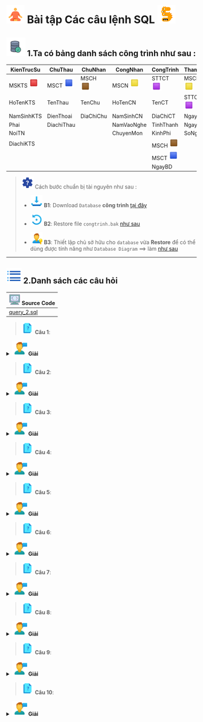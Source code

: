 # ![icons8gurupng](https://raw.githubusercontent.com/Zenfection/Image/master/2021/03/21-18-12-52-icons8-guru.png) Bài tập Các câu lệnh SQL ![icons8-5_cute.png](https://raw.githubusercontent.com/Zenfection/Image/master/2021/05/10-17-21-09-icons8-5_cute.png)

## ![icons8-database_view.png](https://raw.githubusercontent.com/Zenfection/Image/master/2021/05/10-13-17-41-icons8-database_view.png) 1.Ta có bảng danh sách công trình như sau :

| KienTrucSu                                                                                                                       | ChuThau                                                                                                                           | ChuNhan                                                                                                                             | CongNhan                                                                                                                              | CongTrinh                                                                                                                              | ThamGia                                                                                                                                | ThietKe                                                                                                                                |
| -------------------------------------------------------------------------------------------------------------------------------- | --------------------------------------------------------------------------------------------------------------------------------- | ----------------------------------------------------------------------------------------------------------------------------------- | ------------------------------------------------------------------------------------------------------------------------------------- | -------------------------------------------------------------------------------------------------------------------------------------- | -------------------------------------------------------------------------------------------------------------------------------------- | -------------------------------------------------------------------------------------------------------------------------------------- |
| MSKTS ![icons8redsquarepng](https://raw.githubusercontent.com/Zenfection/Image/master/2021/03/21-18-03-33-icons8-red_square.png) | MSCT ![icons8bluesquarepng](https://raw.githubusercontent.com/Zenfection/Image/master/2021/03/21-18-03-59-icons8-blue_square.png) | MSCH ![icons8brownsquarepng](https://raw.githubusercontent.com/Zenfection/Image/master/2021/03/21-18-10-46-icons8-brown_square.png) | MSCN ![icons8yellowsquarepng](https://raw.githubusercontent.com/Zenfection/Image/master/2021/03/21-18-04-23-icons8-yellow_square.png) | STTCT ![icons8purplesquarepng](https://raw.githubusercontent.com/Zenfection/Image/master/2021/03/21-18-10-02-icons8-purple_square.png) | MSCN ![icons8yellowsquarepng](https://raw.githubusercontent.com/Zenfection/Image/master/2021/03/21-18-04-23-icons8-yellow_square.png)  | MSKTS ![icons8redsquarepng](https://raw.githubusercontent.com/Zenfection/Image/master/2021/03/21-18-03-33-icons8-red_square.png)       |
| HoTenKTS                                                                                                                         | TenThau                                                                                                                           | TenChu                                                                                                                              | HoTenCN                                                                                                                               | TenCT                                                                                                                                  | STTCT ![icons8purplesquarepng](https://raw.githubusercontent.com/Zenfection/Image/master/2021/03/21-18-10-02-icons8-purple_square.png) | STTCT ![icons8purplesquarepng](https://raw.githubusercontent.com/Zenfection/Image/master/2021/03/21-18-10-02-icons8-purple_square.png) |
| NamSinhKTS                                                                                                                       | DienThoai                                                                                                                         | DiaChiChu                                                                                                                           | NamSinhCN                                                                                                                             | DiaChiCT                                                                                                                               | NgayTG                                                                                                                                 | ThuLao                                                                                                                                 |
| Phai                                                                                                                             | DiachiThau                                                                                                                        |                                                                                                                                     | NamVaoNghe                                                                                                                            | TinhThanh                                                                                                                              | NgayTG                                                                                                                                 |                                                                                                                                        |
| NoiTN                                                                                                                            |                                                                                                                                   |                                                                                                                                     | ChuyenMon                                                                                                                             | KinhPhi                                                                                                                                | SoNgay                                                                                                                                 |                                                                                                                                        |
| DiachiKTS                                                                                                                        |                                                                                                                                   |                                                                                                                                     |                                                                                                                                       | MSCH ![icons8brownsquarepng](https://raw.githubusercontent.com/Zenfection/Image/master/2021/03/21-18-10-46-icons8-brown_square.png)    |                                                                                                                                        |                                                                                                                                        |
|                                                                                                                                  |                                                                                                                                   |                                                                                                                                     |                                                                                                                                       | MSCT ![icons8bluesquarepng](https://raw.githubusercontent.com/Zenfection/Image/master/2021/03/21-18-03-59-icons8-blue_square.png)      |                                                                                                                                        |                                                                                                                                        |
|                                                                                                                                  |                                                                                                                                   |                                                                                                                                     |                                                                                                                                       | NgayBD                                                                                                                                 |                                                                                                                                        |                                                                                                                                        |

> ![icons8howquestpng](https://raw.githubusercontent.com/Zenfection/Image/master/2021/05/10-13-09-24-icons8-how_quest.png) Cách bước chuẩn bị tài nguyên như sau :
> 
> - ![icons8downloadpng](https://raw.githubusercontent.com/Zenfection/Image/master/2021/05/10-13-00-54-icons8-download.png) **B1**: Download `Database` **công trình** [tại đây](https://github.com/Zenfection/CTU/raw/main/HocPhan/CT180-Co_so_du_lieu/Baitap/2.Cau_lenh_SQL/congtrinh.bak)
> 
> - ![icons8restorepng](https://raw.githubusercontent.com/Zenfection/Image/master/2021/05/10-13-01-06-icons8-restore.png) **B2**: Restore file `congtrinh.bak` [như sau](https://www.youtube.com/watch?v=oo4C-As6caI)
> 
> - ![icons8landlordpng](https://raw.githubusercontent.com/Zenfection/Image/master/2021/05/10-13-01-39-icons8-landlord.png) **B3**: Thiết lập chủ sở hữu cho `database` vừa **Restore** để có thể dùng được tính năng như `Database Diagram` ==> làm [như sau](https://www.youtube.com/watch?v=Xbxu2hrssHk)

---

## <img title="" src="https://raw.githubusercontent.com/Zenfection/Image/master/2021/05/10-15-19-04-icons8-questionnaire.png" alt="icons8-questionnaire.png" width="40"> 2.Danh sách các câu hỏi

| ![icons8googlecode30pxpng](https://raw.githubusercontent.com/Zenfection/Image/master/2021/05/08-10-24-29-icons8_google_code_30px.png) Source Code |
| ------------------------------------------------------------------------------------------------------------------------------------------------- |
| [query_2.sql](https://github.com/Zenfection/CTU/blob/main/HocPhan/CT180-Co_so_du_lieu/Baitap/2.Cau_lenh_SQL/bai1/query_2.sql)                     |

> ![icons8questionspng](https://raw.githubusercontent.com/Zenfection/Image/master/2021/03/17-08-59-15-icons8-questions.png) **Câu 1**: 

<details>
<summary><b><img src="https://raw.githubusercontent.com/Zenfection/Image/master/2021/03/08-16-44-05-icons8-consultation.png" width ="40"> Giải</b></summary>

<br>

```sql

```

⇨  

---

</details>

> ![icons8questionspng](https://raw.githubusercontent.com/Zenfection/Image/master/2021/03/17-08-59-15-icons8-questions.png) **Câu 2**: 

<details>
<summary><b><img src="https://raw.githubusercontent.com/Zenfection/Image/master/2021/03/08-16-44-05-icons8-consultation.png" width ="40"> Giải</b></summary>

<br>

```sql

```

⇨  

---

</details>

> ![icons8questionspng](https://raw.githubusercontent.com/Zenfection/Image/master/2021/03/17-08-59-15-icons8-questions.png) **Câu 3**: 

<details>
<summary><b><img src="https://raw.githubusercontent.com/Zenfection/Image/master/2021/03/08-16-44-05-icons8-consultation.png" width ="40"> Giải</b></summary>

<br>

```sql

```

⇨  

---

</details>

> ![icons8questionspng](https://raw.githubusercontent.com/Zenfection/Image/master/2021/03/17-08-59-15-icons8-questions.png) **Câu 4**: 

<details>
<summary><b><img src="https://raw.githubusercontent.com/Zenfection/Image/master/2021/03/08-16-44-05-icons8-consultation.png" width ="40"> Giải</b></summary>

<br>

```sql

```

⇨  

---

</details>

> ![icons8questionspng](https://raw.githubusercontent.com/Zenfection/Image/master/2021/03/17-08-59-15-icons8-questions.png) **Câu 5**: 

<details>
<summary><b><img src="https://raw.githubusercontent.com/Zenfection/Image/master/2021/03/08-16-44-05-icons8-consultation.png" width ="40"> Giải</b></summary>

<br>

```sql

```

⇨  

---

</details>

> ![icons8questionspng](https://raw.githubusercontent.com/Zenfection/Image/master/2021/03/17-08-59-15-icons8-questions.png) **Câu 6**: 

<details>
<summary><b><img src="https://raw.githubusercontent.com/Zenfection/Image/master/2021/03/08-16-44-05-icons8-consultation.png" width ="40"> Giải</b></summary>

<br>

```sql

```

⇨  

---

</details>

> ![icons8questionspng](https://raw.githubusercontent.com/Zenfection/Image/master/2021/03/17-08-59-15-icons8-questions.png) **Câu 7**: 

<details>
<summary><b><img src="https://raw.githubusercontent.com/Zenfection/Image/master/2021/03/08-16-44-05-icons8-consultation.png" width ="40"> Giải</b></summary>

<br>

```sql

```

⇨  

---

</details>

> ![icons8questionspng](https://raw.githubusercontent.com/Zenfection/Image/master/2021/03/17-08-59-15-icons8-questions.png) **Câu 8**: 

<details>
<summary><b><img src="https://raw.githubusercontent.com/Zenfection/Image/master/2021/03/08-16-44-05-icons8-consultation.png" width ="40"> Giải</b></summary>

<br>

```sql

```

⇨  

---

</details>

> ![icons8questionspng](https://raw.githubusercontent.com/Zenfection/Image/master/2021/03/17-08-59-15-icons8-questions.png) **Câu 9**: 

<details>
<summary><b><img src="https://raw.githubusercontent.com/Zenfection/Image/master/2021/03/08-16-44-05-icons8-consultation.png" width ="40"> Giải</b></summary>

<br>

```sql

```

⇨  

---

</details>

> ![icons8questionspng](https://raw.githubusercontent.com/Zenfection/Image/master/2021/03/17-08-59-15-icons8-questions.png) **Câu 10**: 

<details>
<summary><b><img src="https://raw.githubusercontent.com/Zenfection/Image/master/2021/03/08-16-44-05-icons8-consultation.png" width ="40"> Giải</b></summary>

<br>

```sql

```

⇨  

---

</details>